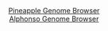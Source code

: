<div id="Pineapple_Genome_Browser" align="center">
  <a href="https://igv.org/app/?sessionURL=blob:zZJda9swFIb_i6BlA8eWrcaODWWkmdPvliZ1srUUo9iyo1WWXEmx80H.e9WwsZsOmouNgS6kw5HO.756NqAhUlHBQQQ82.3argssoOaiHeOqZuQGV0SBqMBMEQtIUhBJeEZAtAEFVhonoytzc651rSLHobruVJiXwlbIxhVeC45bZWeicgaCMTwTEmshlXMicSMcWjadlsxwXdtmNrK7To41djCr54Ir4dSEl2lr3kt_ldKScFGRtFowTXcCUqPHaMztAn_pT8f9LCNKXZLVeX7cvzzvT1CcPJz6g4fk9mya.NPDMS051gtJjtELGa0X94Pb02EIg7A58E5W8YSK.GrK.gfo62G8rKkk6tgN3B46CrzgLRrKc7L8n1ybRfd0PktW2fLO.M3GsFh__3bgDU_42fyHSC6ep6ftu949sLUAE9nC0ACyuQwiF1oI.lbX8ztvW7dnQRiahKSgIHp8soCWOHs27Y8boFe1YQYo8rLY4WMBIXMiQdQJIQzcMPS6R8ERDEN3a23AQrK_F.8wGYUB9Pqe56cFZdoAnaeK18rGnNtNVtjles88G5gofh.LVraMLK_X1YqFNxcjoa_Fu1ki49.M3n2hMfoRRf.EvI8IsfVsX9yGKF4PiJS9GPmo93LXnOWGvUkREwOeD_8Y0X7xFEJWWJt.UzHHn8Q1WFLMtSk0VNEZZVSvpiZJ0YLI9ZABF2SCCUMikOXsE7Sg5Xbh59.Aou3T9hU-">Pineapple Genome Browser</a>
</div>
<div id="Alphonso_Genome_Browser" align="center">
  <a href="https://igv.org/app/?sessionURL=blob:zZNda9swGIX_iyBlA8cfchzXhjDcJlnapk3bfI2UYmRbtkVtyZUUO07If59WNnbTQXOxMdCF9CLpPefo0QHUmAvCKPAB1C1HtyygAZGzZo7KqsB3qMQC.CkqBNYAxynmmMYY.AeQIiHR8nGqTuZSVsI3DCKrboloxnRh66hEe0ZRI_SYlcYlKwoUMY4k48K44KhmBsnqboMjVFW66m3rjpEgiQxUVDmjghkVplnYqPvCX6Uww5SVOCy3hSRvAkKlR2lM9BR9CdbzII6xEDe4vUoGwc1VsLJHy83X_uVmOZusl_312ZxkFMktx4PkuuLDb1lzf.fMJ5OHx4Vsa9GBF1aUnzcde3g22lWEYzGwXOvc7rmwD1U0hCZ49z.5VoOc6HxzGe0wTZckgrN1M24X9zjLpwu2uR2969sGRw0ULN4qEkCcc9e3TM02.5oD.90fU.tcM01PpcMZAf7TswYkR_GL2v50ALKtFC9A4NftGzoaYDzBHPhdzzRdy_Og03N7pudZR.0Atrz4e9GOl4.ea8IAwn6YkkIqmJNQ0EroiFK9jlM925.Y5XQFW3M16k2HyU3QPMwWwVxmmK.i_fsM9ZR_1frt.ZTRjyj6J9R9RIguo1NRu31RP8rddeD4lsRBNXodFpN2QcYv1_evNor_GNFp8aSMl0iq_aqilj.JqxEniEpVqIkgESmIbNcqSdYA34K2AhfErGCKRMCz6JOpmZrlmJ9_A2ofn4_fAQ--">Alphonso Genome Browser</a>
</div>


